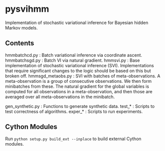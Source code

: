 pysvihmm
========

Implementation of stochastic variational inference for Bayesian hidden 
Markov models.

Contents
--------

hmmbatchcd.py : Batch variational inference via coordinate ascent.
hmmbatchsgd.py : Batch VI via natural gradient.
hmmsvi.py : Base implementation of stochastic variational inference (SVI).
            Implementations that require significant changes to the logic
            should be based on this but broken off.
hmmsgd_metaobs.py : SVI with batches of meta-observations.  A meta-observation
    is a group of consecutive observations.  We then form minibatches from
    these.  The natural gradient for the global variables is computed for all
    observations in a meta-observation, and then those are averaged over all
    meta-observations in the minibatch.

gen_synthetic.py : Functions to generate synthetic data.
test_* : Scripts to test correctness of algorithms.
exper_* : Scripts to run experiments.

Cython Modules
--------------
Run `python setup.py build_ext --inplace` to build external Cython modules.
